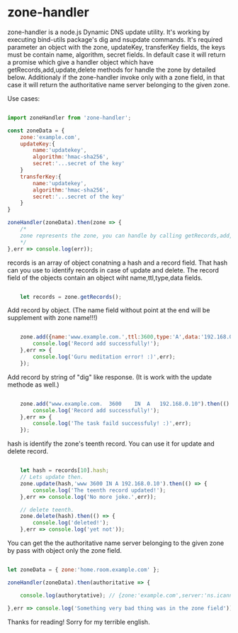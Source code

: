 # zone-handler

zone-handler is a node.js Dynamic DNS update utility. It's working by executing bind-utils package's dig and nsupdate commands. It's required parameter an object with the zone, updateKey, transferKey fields, the keys must be contain name, algorithm, secret fields. In default case it will return a promise which give a handler object which have getRecords,add,update,delete methods for handle the zone by detailed below.
Additionaly if the zone-handler invoke only with a zone field, in that case it will return the authoritative name server belonging to the given zone.


Use cases:

```javascript

import zoneHandler from 'zone-handler';

const zoneData = {
    zone:'example.com',
    updateKey:{
        name:'updatekey',
        algorithm:'hmac-sha256',
        secret:'...secret of the key'
    }
    transferKey:{
        name:'updatekey',
        algorithm:'hmac-sha256',
        secret:'...secret of the key'
    }
}

zoneHandler(zoneData).then(zone => {
    /*
    zone represents the zone, you can handle by calling getRecords,add,update,delete methods.
    */
},err => console.log(err));

```
records is an array of object conatning a hash and a record field. That hash can you use to identify records in case of update and delete. The record field of the objects contain an object wiht name,ttl,type,data fields. 
```javascript

    let records = zone.getRecords(); 

```

Add record by object. (The name field without point at the end will be supplement with zone name!!!)
```javascript

    zone.add({name:'www.example.com.',ttl:3600,type:'A',data:'192.168.0.10'}).then(() => {
        console.log('Record add successfully!');
    },err => {
        console.log('Guru meditation error! :)',err);
    });

```

Add record by string of "dig" like response. (It is work with the update methode as well.)
```javascript

    zone.add("www.example.com.	3600	IN	A	192.168.0.10").then(() => {
        console.log('Record add successfully!');
    },err => {
        console.log('The task faild successfuly! :)',err);
    });

```

hash is identify the zone's teenth record. You can use it for update and delete record.
```javascript

    let hash = records[10].hash;
    // Lets update then.
    zone.update(hash,'www 3600 IN A 192.168.0.10').then(() => {
        console.log('The teenth record updated!');
    },err => console.log('No more joke.',err));

    // delete teenth.
    zone.delete(hash).then(() => {
        console.log('deleted!');
    },err => console.log('yet not'));

```

You can get the the authoritative name server belonging to the given zone by pass with object only  the zone field.
```javascript

let zoneData = { zone:'home.room.example.com' };

zoneHandler(zoneData).then(authoritative => {

    console.log(authorytative); // {zone:'example.com',server:'ns.icann.org'}

},err => console.log('Something very bad thing was in the zone field'));

```

Thanks for reading!
Sorry for my terrible english.
